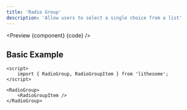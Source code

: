 ```yaml
---
title: 'Radio Group'
description: 'Allow users to select a single choice from a list'
---
```


<script>
	import {ComponentAPI, Preview} from '$site/index.ts';

	import api from './api';
	import {default as component} from './component.svelte';
	import {default as code} from './component.svelte?raw';
</script>

<Preview {component} {code} />

## Basic Example

```svelte
<script>
	import { RadioGroup, RadioGroupItem } from 'lithesome';
</script>

<RadioGroup>
	<RadioGroupItem />
</RadioGroup>
```

<ComponentAPI data={api} />
